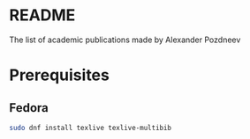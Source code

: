 # README
The list of academic publications made by Alexander Pozdneev

# Prerequisites
## Fedora
```bash
sudo dnf install texlive texlive-multibib
```
